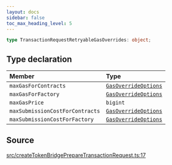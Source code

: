 ```yaml
---
layout: docs
sidebar: false
toc_max_heading_level: 5
---
```


```ts
type TransactionRequestRetryableGasOverrides: object;
```

## Type declaration

| Member | Type |
| :------ | :------ |
| `maxGasForContracts` | [`GasOverrideOptions`](../../utils/gasOverrides/type-aliases/GasOverrideOptions.md) |
| `maxGasForFactory` | [`GasOverrideOptions`](../../utils/gasOverrides/type-aliases/GasOverrideOptions.md) |
| `maxGasPrice` | `bigint` |
| `maxSubmissionCostForContracts` | [`GasOverrideOptions`](../../utils/gasOverrides/type-aliases/GasOverrideOptions.md) |
| `maxSubmissionCostForFactory` | [`GasOverrideOptions`](../../utils/gasOverrides/type-aliases/GasOverrideOptions.md) |

## Source

[src/createTokenBridgePrepareTransactionRequest.ts:17](https://github.com/OffchainLabs/arbitrum-orbit-sdk/blob/27c24d61cdc7e62a81af29bd04f39d5a3549ecb3/src/createTokenBridgePrepareTransactionRequest.ts#L17)
